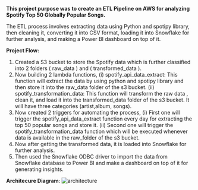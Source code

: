 **This project purpose was to create an ETL Pipeline on AWS for analyzing Spotify Top 50 Globally Popular Songs.**

The ETL process involves extracting data using Python and spotipy library, then cleaning it, converting it into CSV format, loading it into Snowflake for further analysis, and making a Power BI dashboard on top of it.

**Project Flow:**
1. Created a S3 bucket to store the Spotify data which is further classified into 2 folders ( raw_data ) and ( transformed_data ).
2. Now building 2 lambda functions, 
    (i) spotify_api_data_extract: This function will extract the data by using  python and spotipy library and then store it into the raw_data folder of the   s3 bucket.
   (ii) spotify_transformation_data: This function will transform the raw data , clean it, and load it into the transformed_data folder of the s3 bucket. It will have three categories (artist,album, songs).
3. Now created 2 triggers for automating the process,
   (i) First one will trigger the spotify_api_data_extract function every day for   extracting the top 50 popular songs and store it.
  (ii) Second one will trigger the spotify_transformation_data function which will be executed whenever data is available in the raw_folder of the s3 bucket.
4. Now after getting the transformed data, it is loaded into Snowflake for further analysis. 
5. Then used the Snowflake ODBC driver to import the data from Snowflake database to Power BI and make a dashboard on top of it for generating insights.

**Architecure Diagram**:
![architecture](https://github.com/user-attachments/assets/cdaf3c8b-bdde-495a-b6ce-caddffff75de)
